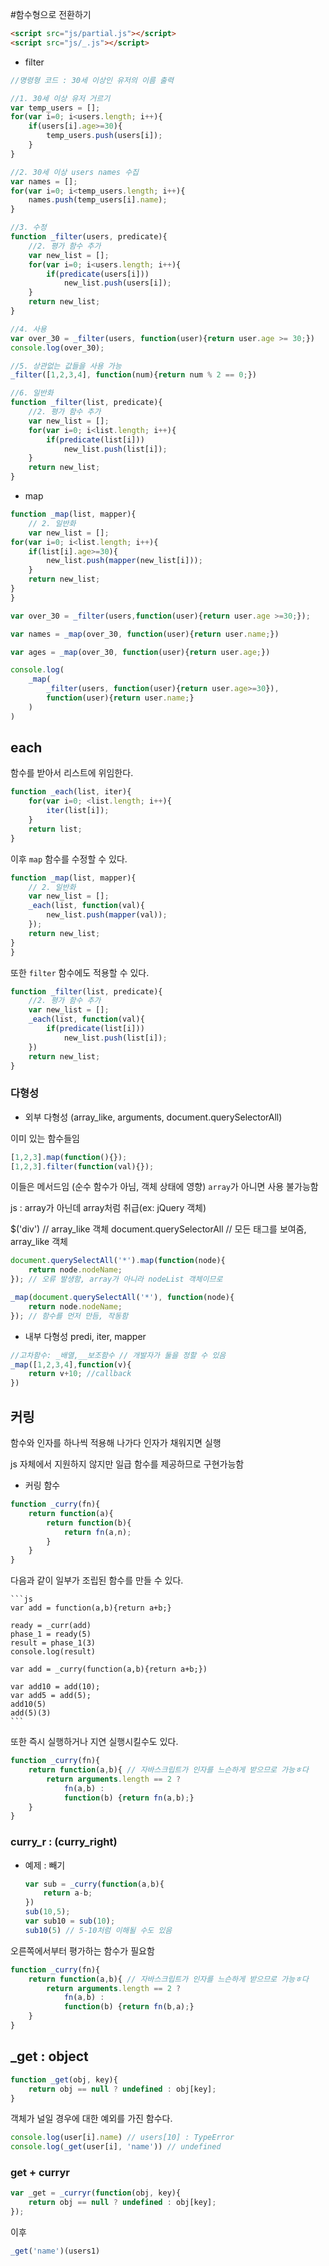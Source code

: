 #함수형으로 전환하기

```html
<script src="js/partial.js"></script>
<script src="js/_.js"></script>
```

* filter

```js
//명령형 코드 : 30세 이상인 유저의 이름 출력

//1. 30세 이상 유저 거르기
var temp_users = [];
for(var i=0; i<users.length; i++){
    if(users[i].age>=30){
        temp_users.push(users[i]);
    }
}

//2. 30세 이상 users names 수집
var names = [];
for(var i=0; i<temp_users.length; i++){
    names.push(temp_users[i].name);
}

//3. 수정
function _filter(users, predicate){
    //2. 평가 함수 추가
    var new_list = [];
    for(var i=0; i<users.length; i++){
        if(predicate(users[i]))
            new_list.push(users[i]);
    }
    return new_list;
}

//4. 사용
var over_30 = _filter(users, function(user){return user.age >= 30;})
console.log(over_30);

//5. 상관없는 값들을 사용 가능
_filter([1,2,3,4], function(num){return num % 2 == 0;})

//6. 일반화
function _filter(list, predicate){
    //2. 평가 함수 추가
    var new_list = [];
    for(var i=0; i<list.length; i++){
        if(predicate(list[i]))
            new_list.push(list[i]);
    }
    return new_list;
}
```

* map

```js
function _map(list, mapper){
    // 2. 일반화
    var new_list = [];
for(var i=0; i<list.length; i++){
    if(list[i].age>=30){
        new_list.push(mapper(new_list[i]));
    }
    return new_list;
}
}

var over_30 = _filter(users,function(user){return user.age >=30;});

var names = _map(over_30, function(user){return user.name;})

var ages = _map(over_30, function(user){return user.age;})

console.log(
    _map(
        _filter(users, function(user){return user.age>=30}),
        function(user){return user.name;}
    )
)
```

## each

함수를 받아서 리스트에 위임한다.

```js
function _each(list, iter){
    for(var i=0; <list.length; i++){
        iter(list[i]);
    }
    return list;
}
```

이후 `map` 함수를 수정할 수 있다.

```js
function _map(list, mapper){
    // 2. 일반화
    var new_list = [];
    _each(list, function(val){
        new_list.push(mapper(val));
    });
    return new_list;
}
}
```

또한 `filter` 함수에도 적용할 수 있다.

```js
function _filter(list, predicate){
    //2. 평가 함수 추가
    var new_list = [];
    _each(list, function(val){
        if(predicate(list[i]))
            new_list.push(list[i]);
    })
    return new_list;
}
```

### 다형성

* 외부 다형성
  (array_like, arguments, document.querySelectorAll)

이미 있는 함수들임

```js
[1,2,3].map(function(){});
[1,2,3].filter(function(val){});
```

이들은 메서드임 (순수 함수가 아님, 객체 상태에 영향)
`array`가 아니면 사용 불가능함

js : array가 아닌데 array처럼 취급(ex: jQuery 객체)

$('div') // array_like 객체
document.querySelectorAll // 모든 태그를 보여줌, array_like 객체

```js
document.querySelectAll('*').map(function(node){
    return node.nodeName;
}); // 오류 발생함, array가 아니라 nodeList 객체이므로
```

```js
_map(document.querySelectAll('*'), function(node){
    return node.nodeName;
}); // 함수를 먼저 만듬, 작동함
```

* 내부 다형성
  predi, iter, mapper

```js
//고차함수: _배열,__보조함수 // 개발자가 둘을 정할 수 있음
_map([1,2,3,4],function(v){
    return v+10; //callback
})
```

## 커링

  함수와 인자를 하나씩 적용해 나가다 인자가 채워지면 실행

js 자체에서 지원하지 않지만 일급 함수를 제공하므로 구현가능함

* 커링 함수

```js
function _curry(fn){
    return function(a){
        return function(b){
            return fn(a,n);
        }
    }
}
```

다음과 같이 일부가 조립된 함수를 만들 수 있다.

    ```js
    var add = function(a,b){return a+b;}

    ready = _curr(add)
    phase_1 = ready(5)
    result = phase_1(3)
    console.log(result)

    var add = _curry(function(a,b){return a+b;})

    var add10 = add(10);
    var add5 = add(5);
    add10(5)
    add(5)(3)
    ```

또한 즉시 실행하거나 지연 실행시킬수도 있다.

```js
function _curry(fn){
    return function(a,b){ // 자바스크립트가 인자를 느슨하게 받으므로 가능ㅎ다
        return arguments.length == 2 ?
            fn(a,b) :
            function(b) {return fn(a,b);}
    }
}
```

### curry_r : (curry_right)

* 예제 : 빼기

    ```js
    var sub = _curry(function(a,b){
        return a-b;
    })
    sub(10,5);
    var sub10 = sub(10);
    sub10(5) // 5-10처럼 이해될 수도 있음
    ```

오른쪽에서부터 평가하는 함수가 필요함

```js
function _curry(fn){
    return function(a,b){ // 자바스크립트가 인자를 느슨하게 받으므로 가능ㅎ다
        return arguments.length == 2 ?
            fn(a,b) :
            function(b) {return fn(b,a);}
    }
}
```

## _get : object

```js
function _get(obj, key){
    return obj == null ? undefined : obj[key];
}
```

객체가 널일 경우에 대한 예외를 가진 함수다.

``` js
console.log(user[i].name) // users[10] : TypeError
console.log(_get(user[i], 'name')) // undefined
```

### get + curryr

```js
var _get = _curryr(function(obj, key){
    return obj == null ? undefined : obj[key];
});
```

이후

```js
_get('name')(users1)
```

